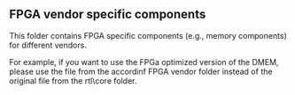 ## FPGA vendor specific components

This folder contains FPGA specific components (e.g., memory components) for different vendors.

For example, if you want to use the FPGa optimized version of the DMEM, please use the file from the
accordinf FPGA vendor folder instead of the original file from the rtl\core folder.